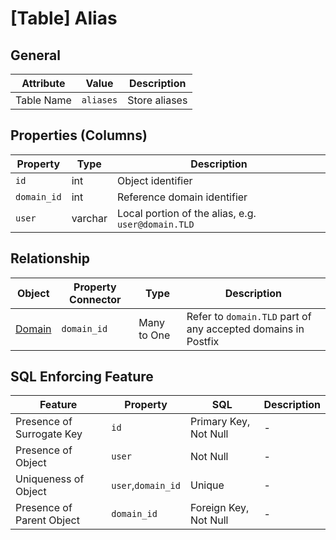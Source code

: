 # [Table] Alias
## General

| Attribute | Value | Description |
| - | - | - |
| Table Name | `aliases` | Store aliases |

## Properties (Columns)

| Property | Type | Description |
| - | - | - |
| `id` | int | Object identifier |
| `domain_id` | int | Reference domain identifier |
| `user` | varchar | Local portion of the alias, e.g. `user@domain.TLD` |

## Relationship 

| Object | Property Connector | Type | Description |
| - | - | - | - |
| [Domain](domain.md) | `domain_id` | Many to One | Refer to `domain.TLD` part of any accepted domains in Postfix |

## SQL Enforcing Feature

| Feature | Property | SQL | Description |
| - | - | - | - |
| Presence of Surrogate Key | `id` | Primary Key, Not Null  | - |
| Presence of Object | `user` | Not Null | - |
| Uniqueness of Object | `user`,`domain_id` | Unique  | - |
| Presence of Parent Object | `domain_id` |  Foreign Key, Not Null | - |
